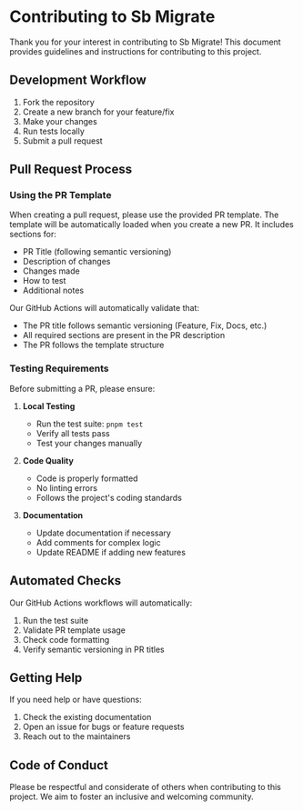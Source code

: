 # Contributing to Sb Migrate

Thank you for your interest in contributing to Sb Migrate! This document provides guidelines and instructions for contributing to this project.

## Development Workflow

1. Fork the repository
2. Create a new branch for your feature/fix
3. Make your changes
4. Run tests locally
5. Submit a pull request

## Pull Request Process

### Using the PR Template

When creating a pull request, please use the provided PR template. The template will be automatically loaded when you create a new PR. It includes sections for:

- PR Title (following semantic versioning)
- Description of changes
- Changes made
- How to test
- Additional notes

Our GitHub Actions will automatically validate that:

- The PR title follows semantic versioning (Feature, Fix, Docs, etc.)
- All required sections are present in the PR description
- The PR follows the template structure

### Testing Requirements

Before submitting a PR, please ensure:

1. **Local Testing**

   - Run the test suite: `pnpm test`
   - Verify all tests pass
   - Test your changes manually

2. **Code Quality**

   - Code is properly formatted
   - No linting errors
   - Follows the project's coding standards

3. **Documentation**
   - Update documentation if necessary
   - Add comments for complex logic
   - Update README if adding new features

## Automated Checks

Our GitHub Actions workflows will automatically:

1. Run the test suite
2. Validate PR template usage
3. Check code formatting
4. Verify semantic versioning in PR titles

## Getting Help

If you need help or have questions:

1. Check the existing documentation
2. Open an issue for bugs or feature requests
3. Reach out to the maintainers

## Code of Conduct

Please be respectful and considerate of others when contributing to this project. We aim to foster an inclusive and welcoming community.
